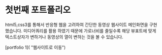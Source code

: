 # 첫번째 포트폴리오 

html5,css3를 통해서 반응형 웹을 고려하여 간단한 동영상 웹사이트 메인화면을 구현했습니다. 미디어쿼리를 활용 하였기 때문에 가로너비를 줄일수록 해당 뷰표트에 맞게 텍스트상자가 변하거나 동영상의 열이 변하는 것을 볼 수 있습니다.  

[portfolio 1]( "웹사이트로 이동")
  
  
